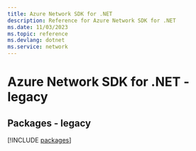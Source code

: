 ```yaml
---
title: Azure Network SDK for .NET
description: Reference for Azure Network SDK for .NET
ms.date: 11/03/2023
ms.topic: reference
ms.devlang: dotnet
ms.service: network
---
```

# Azure Network SDK for .NET - legacy
## Packages - legacy
[!INCLUDE [packages](network-index.md)]